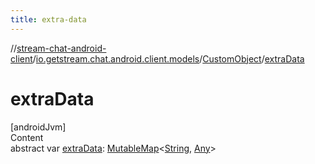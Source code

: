 ```yaml
---
title: extra-data
---
```

//[stream-chat-android-client](../../../index.md)/[io.getstream.chat.android.client.models](../index.md)/[CustomObject](index.md)/[extraData](extraData.md)



# extraData  
[androidJvm]  
Content  
abstract var [extraData](extraData.md): [MutableMap](https://kotlinlang.org/api/latest/jvm/stdlib/kotlin.collections/-mutable-map/index.html)&lt;[String](https://kotlinlang.org/api/latest/jvm/stdlib/kotlin/-string/index.html), [Any](https://kotlinlang.org/api/latest/jvm/stdlib/kotlin/-any/index.html)&gt;  



